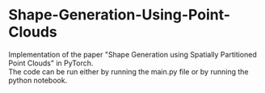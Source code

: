 # Shape-Generation-Using-Point-Clouds
Implementation of the paper "Shape Generation using Spatially Partitioned Point Clouds" in PyTorch.<br/>
The code can be run either by running the main.py file or by running the python notebook.
